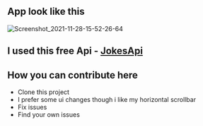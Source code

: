 ## App look like this

![Screenshot_2021-11-28-15-52-26-64](https://user-images.githubusercontent.com/70357675/143763567-d8018c20-a0f8-4d32-a0c4-d3f2f44ff590.jpg)

## I used this free Api - [JokesApi](https://sv443.net/jokeapi/v2/?ref=apilist.fun)

## How you can contribute here
  - Clone this project
  - I prefer some ui changes though i like my horizontal scrollbar
  - Fix issues
  - Find your own issues



